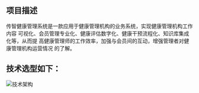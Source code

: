 ## 项目描述

传智健康管理系统是一款应用于健康管理机构的业务系统，实现健康管理机构工作内容
可视化、会员管理专业化、健康评估数字化、健康干预流程化、知识库集成化等，从而提
高健康管理师的工作效率，加强与会员间的互动，增强管理者对健康管理机构运营情况
的了解。

## 技术选型如下：

![技术架构](https://s2.ax1x.com/2019/12/26/lAFGDK.png)